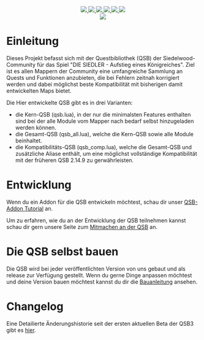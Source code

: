 <p align="center">
<a href="https://github.com/Siedelwood/QSB/releases/latest">
  <img src="https://img.shields.io/github/v/release/Siedelwood/QSB"/>
</a>
<a href="https://opensource.org/licenses/MIT">
  <img src="https://img.shields.io/badge/License-MIT-black.svg"/>
</a>
<a href="https://github.com/Siedelwood/QSB/issues">
  <img src="https://img.shields.io/github/issues/Siedelwood/QSB"/>
</a>
<a href=https://de.wikipedia.org/wiki/Microsoft_Windows">
  <img src="https://img.shields.io/badge/platform-windows-lightgrey.svg"/>
</a>
<a href="https://www.lua.org/">
  <img src="https://img.shields.io/badge/lua-5.1-brightgreen.svg"/>
</a>
<a href="https://discord.gg/Duhxe7jThs">
  <img src="https://img.shields.io/badge/chat-discord-brightgreen.svg"/>
</a>
<br>
<img src="https://github.com/Siedelwood/QSB/actions/workflows/CompleteQSBAction.yml/badge.svg"/>
</p>

# Einleitung

Dieses Projekt befasst sich mit der Questbibliothek (QSB) der Siedelwood-Community für das Spiel "DIE SIEDLER - Aufstieg eines Königreiches".
Ziel ist es allen Mappern der Community eine umfangreiche Sammlung an Quests und Funktionen anzubieten, die bei Fehlern zeitnah korrigiert werden und dabei möglichst beste Kompatibilität mit bisherigen damit entwickelten Maps bietet.

Die Hier entwickelte QSB gibt es in drei Varianten:
- die Kern-QSB (qsb.lua), in der nur die minimalsten Features enthalten sind bei der alle Module vom Mapper nach bedarf selbst hinzugeladen werden können.
- die Gesamt-QSB (qsb_all.lua), welche die Kern-QSB sowie alle Module beinhaltet.
- die Kompatibilitäts-QSB (qsb_comp.lua), welche die Gesamt-QSB und zusätzliche Aliase enthält, um eine möglichst vollständige Kompatibilität mit der früheren QSB 2.14.9 zu gerwährleisten.

# Entwicklung

Wenn du ein Addon für die QSB entwickeln möchtest, schau dir unser [QSB-Addon Tutorial](./qsb/lua/addons/readme.md) an.

Um zu erfahren, wie du an der Entwicklung der QSB teilnehmen kannst schau dir gern unsere Seite zum [Mitmachen an der QSB](./CONTRIBUTING.md) an.

# Die QSB selbst bauen

Die QSB wird bei jeder veröffentlichten Version von uns gebaut und als release zur Verfügung gestellt. Wenn du gerne Dinge anpassen möchtest und deine Version bauen möchtest kannst du dir die [Bauanleitung](./qsb/exe/readme.md) ansehen.

# Changelog

Eine Detailierte Änderungshistorie seit der ersten aktuellen Beta der QSB3 gibt es [hier](./changelog.md).